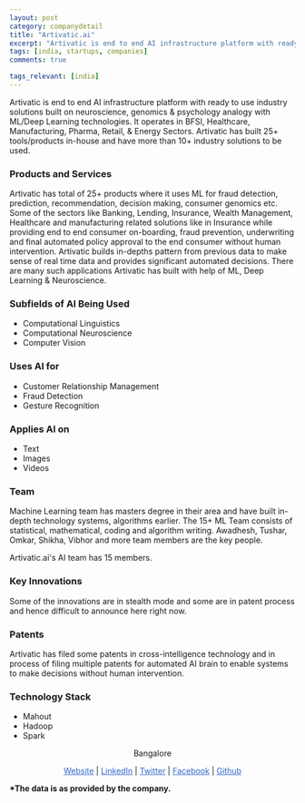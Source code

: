 ```yaml
---
layout: post
category: companydetail
title: "Artivatic.ai"
excerpt: "Artivatic is end to end AI infrastructure platform with ready to use industry solutions built on neuroscience, genomics & psychology analogy with ML/Deep Learning technologies. It operates in BFSI, Healthcare, Manufacturing, Pharma, Retail, & Energy Sectors.  Artivatic has built 25+ tools/products in-house and have more than 10+ industry solutions to be used."
tags: [india, startups, companies]
comments: true

tags_relevant: [india]
---
```



Artivatic is end to end AI infrastructure platform with ready to use industry solutions built on neuroscience, genomics & psychology analogy with ML/Deep Learning technologies. It operates in BFSI, Healthcare, Manufacturing, Pharma, Retail, & Energy Sectors.  Artivatic has built 25+ tools/products in-house and have more than 10+ industry solutions to be used.

### Products and Services
Artivatic has total of 25+ products where it uses ML for fraud detection, prediction, recommendation, decision making, consumer genomics etc. Some of the sectors like Banking, Lending, Insurance, Wealth Management, Healthcare and manufacturing related solutions like in Insurance while providing end to end consumer on-boarding, fraud prevention, underwriting and final automated policy approval to the end consumer without human intervention. Artivatic builds in-depths pattern from previous data to make sense of real time data and provides significant automated decisions. There are many such applications Artivatic has built with help of ML, Deep Learning & Neuroscience.

### Subfields of AI Being Used
* Computational Linguistics
* Computational Neuroscience
* Computer Vision

### Uses AI for
* Customer Relationship Management
* Fraud Detection
* Gesture Recognition

### Applies AI on
* Text
* Images
* Videos

### Team
Machine Learning team has masters degree in their area and have built in-depth technology systems, algorithms earlier. The 15+ ML Team consists of statistical, mathematical, coding and algorithm writing. Awadhesh, Tushar, Omkar, Shikha, Vibhor and more team members are the key people. 

Artivatic.ai's AI team has 15 members.


### Key Innovations
Some of the innovations are in stealth mode and some are in patent process and hence difficult to announce here right now.

### Patents
Artivatic has filed some patents in cross-intelligence technology and in process of filing multiple patents for automated AI brain to enable systems to make decisions without human intervention. 

### Technology Stack
* Mahout
* Hadoop
* Spark

<p align="center">Bangalore</p>

<p align="center">
<a href="https://artivatic.ai" style="color:#3366CC">Website</a> | <a href="https://www.linkedin.com/company/artivatic/" style="color:#3366CC">LinkedIn</a> | <a href="https://www.twitter.com/artivatic" style="color:#3366CC">Twitter</a> | <a href="https://www.facebook.com/artivatic/" style="color:#3366CC">Facebook</a> | <a href="https://github.com/artivatic" style="color:#3366CC">Github</a></p>
<b>*The data is as provided by the company.</b>